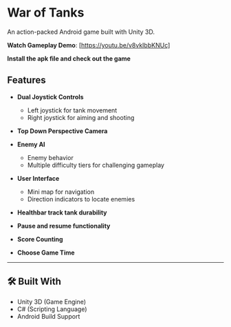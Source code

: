 # War of Tanks

An action-packed Android game built with Unity 3D.

 **Watch Gameplay Demo**: [https://youtu.be/v8vkIbbKNUc]

 **Install the apk file and check out the game**

##  Features

- **Dual Joystick Controls**  
  - Left joystick for tank movement  
  - Right joystick for aiming and shooting
 
- **Top Down Perspective Camera**

- **Enemy AI**  
  - Enemy behavior  
  - Multiple difficulty tiers for challenging gameplay  

- **User Interface**  
  - Mini map for navigation  
  - Direction indicators to locate enemies  

- **Healthbar track tank durability**  

- **Pause and resume functionality**  

- **Score Counting**  

- **Choose Game Time**  

---

## 🛠️ Built With

- Unity 3D (Game Engine)  
- C# (Scripting Language)  
- Android Build Support  

